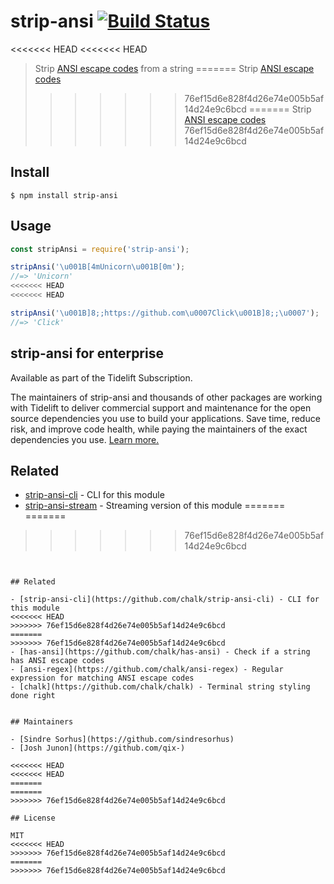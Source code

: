 # strip-ansi [![Build Status](https://travis-ci.org/chalk/strip-ansi.svg?branch=master)](https://travis-ci.org/chalk/strip-ansi)

<<<<<<< HEAD
<<<<<<< HEAD
> Strip [ANSI escape codes](https://en.wikipedia.org/wiki/ANSI_escape_code) from a string
=======
> Strip [ANSI escape codes](https://en.wikipedia.org/wiki/ANSI_escape_code)
>>>>>>> 76ef15d6e828f4d26e74e005b5af14d24e9c6bcd
=======
> Strip [ANSI escape codes](https://en.wikipedia.org/wiki/ANSI_escape_code)
>>>>>>> 76ef15d6e828f4d26e74e005b5af14d24e9c6bcd


## Install

```
$ npm install strip-ansi
```


## Usage

```js
const stripAnsi = require('strip-ansi');

stripAnsi('\u001B[4mUnicorn\u001B[0m');
//=> 'Unicorn'
<<<<<<< HEAD
<<<<<<< HEAD

stripAnsi('\u001B]8;;https://github.com\u0007Click\u001B]8;;\u0007');
//=> 'Click'
```


## strip-ansi for enterprise

Available as part of the Tidelift Subscription.

The maintainers of strip-ansi and thousands of other packages are working with Tidelift to deliver commercial support and maintenance for the open source dependencies you use to build your applications. Save time, reduce risk, and improve code health, while paying the maintainers of the exact dependencies you use. [Learn more.](https://tidelift.com/subscription/pkg/npm-strip-ansi?utm_source=npm-strip-ansi&utm_medium=referral&utm_campaign=enterprise&utm_term=repo)


## Related

- [strip-ansi-cli](https://github.com/chalk/strip-ansi-cli) - CLI for this module
- [strip-ansi-stream](https://github.com/chalk/strip-ansi-stream) - Streaming version of this module
=======
=======
>>>>>>> 76ef15d6e828f4d26e74e005b5af14d24e9c6bcd
```


## Related

- [strip-ansi-cli](https://github.com/chalk/strip-ansi-cli) - CLI for this module
<<<<<<< HEAD
>>>>>>> 76ef15d6e828f4d26e74e005b5af14d24e9c6bcd
=======
>>>>>>> 76ef15d6e828f4d26e74e005b5af14d24e9c6bcd
- [has-ansi](https://github.com/chalk/has-ansi) - Check if a string has ANSI escape codes
- [ansi-regex](https://github.com/chalk/ansi-regex) - Regular expression for matching ANSI escape codes
- [chalk](https://github.com/chalk/chalk) - Terminal string styling done right


## Maintainers

- [Sindre Sorhus](https://github.com/sindresorhus)
- [Josh Junon](https://github.com/qix-)

<<<<<<< HEAD
<<<<<<< HEAD
=======
=======
>>>>>>> 76ef15d6e828f4d26e74e005b5af14d24e9c6bcd

## License

MIT
<<<<<<< HEAD
>>>>>>> 76ef15d6e828f4d26e74e005b5af14d24e9c6bcd
=======
>>>>>>> 76ef15d6e828f4d26e74e005b5af14d24e9c6bcd
